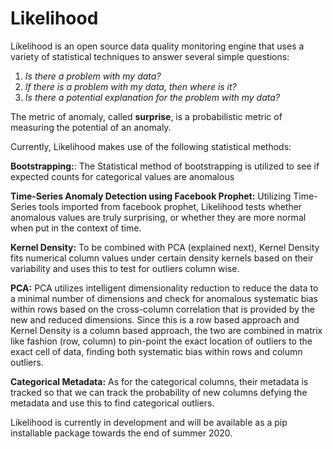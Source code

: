 # Likelihood
Likelihood is an open source data quality monitoring engine that uses a variety of statistical techniques to answer several simple questions:
1) *Is there a problem with my data?*
2) *If there is a problem with my data, then where is it?*
3) *Is there a potential explanation for the problem with my data?*

The metric of anomaly, called **surprise**, is a probabilistic metric of measuring the potential of an anomaly.

Currently, Likelihood makes use of the following statistical methods:

**Bootstrapping:**:
The Statistical method of bootstrapping is utilized to see if expected counts for categorical values are anomalous

**Time-Series Anomaly Detection using Facebook Prophet:**
Utilizing Time-Series tools imported from facebook prophet, Likelihood tests whether anomalous values are truly surprising, or whether they are more normal when put in the context of time.

**Kernel Density:**
To be combined with PCA (explained next), Kernel Density fits numerical column values under certain density kernels based on their variability and uses this to test for outliers column wise.

**PCA:**
PCA utilizes intelligent dimensionality reduction to reduce the data to a minimal number of dimensions and check for anomalous systematic bias within rows based on the cross-column correlation that is provided by the new and reduced dimensions. Since this is a row based approach and Kernel Density is a column based approach, the two are combined in matrix like fashion (row, column) to pin-point the exact location of outliers to the exact cell of data, finding both systematic bias within rows and column outliers.

**Categorical Metadata:**
As for the categorical columns, their metadata is tracked so that we can track the probability of new columns defying the metadata and use this to find categorical outliers. 

Likelihood is currently in development and will be available as a pip installable package towards the end of summer 2020.






